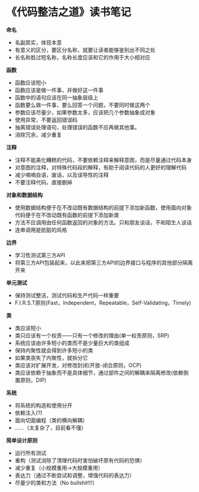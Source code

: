 《代码整洁之道》读书笔记
========================

**命名**

* 名副其实，体现本意
* 有意义的区分，要区分名称，就要让读者能够鉴别出不同之处
* 长名称胜过短名称，名称长度应该和它的作用于大小相对应

**函数**

* 函数应该短小
* 函数应该是做一件事，并做好这一件事
* 函数中的语句应该在同一抽象层级上
* 函数要么做一件事，要么回答一个问题，不要同时做这两个
* 参数应该尽量少，如果参数太多，应该把几个参数抽象成对象
* 使用异常，不要返回错误码
* 抽离错误处理语句，处理错误的函数不应再做其他事。
* 消除冗余，减少重复

**注释**

* 注释不能美化糟糕的代码，不要依赖注释来解释意图，而是尽量通过代码本身
* 对意图的注释，对特殊代码段的解释，有助于阅读代码的人更好的理解代码
* 减少喃喃自语，废话，以及误导性的注释
* 不要注释代码，直接删掉

**对象和数据结构**

* 使用数据结构便于在不改动既有数据结构的前提下添加新函数，使用面向对象代码便于在不改动既有函数的前提下添加新类
* 方法不应调用由任何函数返回的对象的方法。只和朋友谈话，不和陌生人谈话
* 连串调用是肮脏的风格

**边界**

* 学习性测试第三方API
* 将第三方API包装起来，以此来把第三方API的边界接口与程序的其他部分隔离开来

**单元测试**

* 保持测试整洁，测试代码和生产代码一样重要
* F.I.R.S.T原则(Fast，Independent，Repeatable，Self-Validating，Timely)

**类**

* 类应该短小
* 类只应该有一个权责——只有一个修改的理由(单一权责原则，SRP)
* 系统应该由许多短小的类而不是少量巨大的类组成
* 保持内聚性就会得到许多短小的类
* 如果类丧失了内聚性，就拆分它
* 类应该对扩展开发，对修改封闭(开放-闭合原则，OCP)
* 类应该依赖于抽象而不是具体细节，通过部件之间的解耦来隔离修改(依赖倒置原则，DIP)

**系统**

* 将系统的构造和使用分开
* 依赖注入(?)
* 面向切面编程（类的横向解耦）
* ......（太复杂了，目前看不懂）

**简单设计原则**

* 运行所有测试
* 重构（测试消除了清理代码时害怕破坏原有代码的恐惧）
* 减少重复（小规模重用->大规模重用）
* 表达力（通过不断尝试和调整，增强代码的表达力）
* 尽量少的类和方法（No bullshit!!!）



